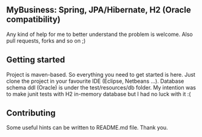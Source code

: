 ## MyBusiness: Spring, JPA/Hibernate, H2 (Oracle compatibility)

Any kind of help for me to better understand the problem is welcome. Also pull requests, forks and so on ;)

## Getting started

Project is maven-based. So everything you need to get started is here. Just clone the project in your favourite IDE (Eclipse, Netbeans ...). Database schema ddl (Oracle) is under the test/resources/db folder. My intention was to make junit tests with H2 in-memory database but I had no luck with it :(

## Contributing

Some useful hints can be written to README.md file. Thank you.